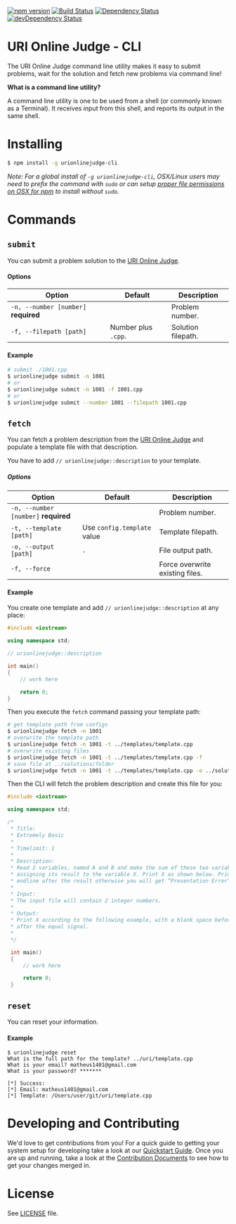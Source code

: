 [![npm version](https://badge.fury.io/js/urionlinejudge-cli.svg)](https://badge.fury.io/js/urionlinejudge-cli)
[![Build Status](https://travis-ci.org/matheussampaio/urionlinejudge-cli.svg?branch=master)](https://travis-ci.org/matheussampaio/urionlinejudge-cli)
[![Dependency Status](https://david-dm.org/matheussampaio/urionlinejudge-cli.svg)](https://david-dm.org/matheussampaio/urionlinejudge-cli)
[![devDependency Status](https://david-dm.org/matheussampaio/urionlinejudge-cli/dev-status.svg)](https://david-dm.org/matheussampaio/urionlinejudge-cli#info=devDependencies)

# URI Online Judge - CLI

The URI Online Judge command line utility makes it easy to submit problems, wait for the solution and fetch new problems via command line!

**What is a command line utility?**

A command line utility is one to be used from a shell (or commonly known as a Terminal). It receives input from this shell, and reports its output in the same shell.

# Installing

```bash
$ npm install -g urionlinejudge-cli
```

*Note: For a global install of `-g urionlinejudge-cli`, OSX/Linux users may need to prefix the command with `sudo` or can setup [proper file permissions on OSX for npm](http://www.johnpapa.net/how-to-use-npm-global-without-sudo-on-osx/) to install without `sudo`.*


# Commands

## `submit`
You can submit a problem solution to the [URI Online Judge](1).

#### Options

| Option                               | Default             | Description        |
|--------------------------------------|---------------------|--------------------|
| `-n, --number [number]` **required** |                     | Problem number.    |
| `-f, --filepath [path]`              | Number plus `.cpp`. | Solution filepath. |

#### Example

```bash
# submit ./1001.cpp
$ urionlinejudge submit -n 1001
# or
$ urionlinejudge submit -n 1001 -f 1001.cpp
# or
$ urionlinejudge submit --number 1001 --filepath 1001.cpp
```



## `fetch`
You can fetch a problem description from the [URI Online Judge](1) and populate a template file with that description.

You have to add `// urionlinejudge::description` to your template.

##### Options

| Option                               | Default                     | Description                     |
|--------------------------------------|-----------------------------|---------------------------------|
| `-n, --number [number]` **required** |                             | Problem number.                 |
| `-t, --template [path]`              | Use `config.template` value | Template filepath.              |
| `-o, --output [path]`                | `.`                         | File output path.               |
| `-f, --force`                        |                             | Force overwrite existing files. |


#### Example

You create one template and add `// urionlinejudge::description` at any place:
```cpp
#include <iostream>

using namespace std;

// urionlinejudge::description

int main()
{
    // work here

    return 0;
}
```

Then you execute the `fetch` command passing your template path:

```bash
# get template path from configs
$ urionlinejudge fetch -n 1001
# overwrite the template path
$ urionlinejudge fetch -n 1001 -t ../templates/template.cpp
# overwrite existing files
$ urionlinejudge fetch -n 1001 -t ../templates/template.cpp -f
# save file at ../solutions/folder
$ urionlinejudge fetch -n 1001 -t ../templates/template.cpp -o ../solutions/folder
```

Then the CLI will fetch the problem description and create this file for you:
```cpp
#include <iostream>

using namespace std;

/*
 * Title:
 * Extremely Basic
 *
 * Timelimit: 1
 *
 * Description:
 * Read 2 variables, named A and B and make the sum of these two variables,
 * assigning its result to the variable X. Print X as shown below. Print
 * endline after the result otherwise you will get “Presentation Error”.
 *
 * Input:
 * The input file will contain 2 integer numbers.
 *
 * Output:
 * Print X according to the following example, with a blank space before and
 * after the equal signal.
 *
 */

 int main()
 {
     // work here

     return 0;
 }
 ```



## `reset`
You can reset your information.

#### Example

```
$ urionlinejudge reset
What is the full path for the template? ../uri/template.cpp
What is your email? matheus1401@gmail.com
What is your password? *******

[*] Success:
[*] Email: matheus1401@gmail.com
[*] Template: /Users/user/git/uri/template.cpp
```



# Developing and Contributing
We'd love to get contributions from you! For a quick guide to getting your system setup for developing take a look at our [Quickstart Guide](https://github.com/matheussampaio/urionlinejudge-cli/blob/master/QUICKSTART.md). Once you are up and running, take a look at the [Contribution Documents](https://github.com/matheussampaio/urionlinejudge-cli/blob/master/CONTRIBUTING.md) to see how to get your changes merged in.

# License
See [LICENSE](https://github.com/matheussampaio/urionlinejudge-cli/blob/master/LICENSE) file.

[1]: https://www.urionlinejudge.com.br
